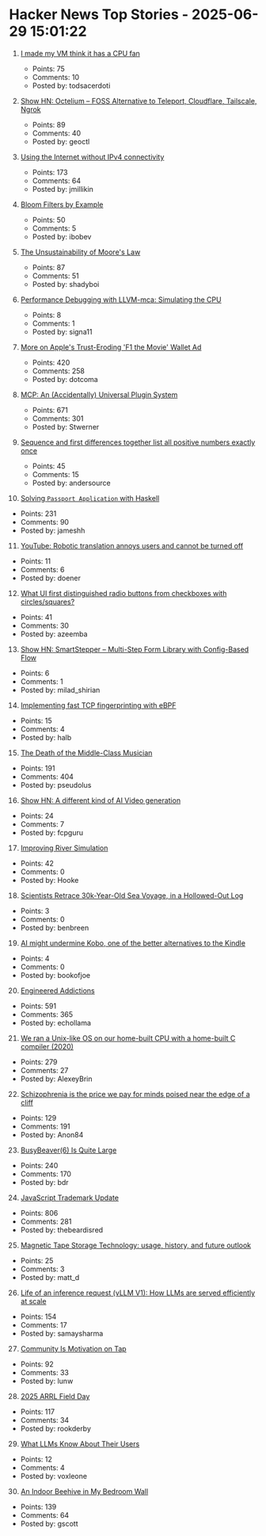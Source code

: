 # Hacker News Top Stories - 2025-06-29 15:01:22

1. [I made my VM think it has a CPU fan](https://wbenny.github.io/2025/06/29/i-made-my-vm-think-it-has-a-cpu-fan.html)
   - Points: 75
   - Comments: 10
   - Posted by: todsacerdoti

2. [Show HN: Octelium – FOSS Alternative to Teleport, Cloudflare, Tailscale, Ngrok](https://github.com/octelium/octelium)
   - Points: 89
   - Comments: 40
   - Posted by: geoctl

3. [Using the Internet without IPv4 connectivity](https://jamesmcm.github.io/blog/no-ipv4/)
   - Points: 173
   - Comments: 64
   - Posted by: jmillikin

4. [Bloom Filters by Example](https://llimllib.github.io/bloomfilter-tutorial/)
   - Points: 50
   - Comments: 5
   - Posted by: ibobev

5. [The Unsustainability of Moore's Law](https://bzolang.blog/p/the-unsustainability-of-moores-law)
   - Points: 87
   - Comments: 51
   - Posted by: shadyboi

6. [Performance Debugging with LLVM-mca: Simulating the CPU](https://johnnysswlab.com/performance-debugging-with-llvm-mca-simulating-the-cpu/)
   - Points: 8
   - Comments: 1
   - Posted by: signa11

7. [More on Apple's Trust-Eroding 'F1 the Movie' Wallet Ad](https://daringfireball.net/2025/06/more_on_apples_trust-eroding_f1_the_movie_wallet_ad)
   - Points: 420
   - Comments: 258
   - Posted by: dotcoma

8. [MCP: An (Accidentally) Universal Plugin System](https://worksonmymachine.substack.com/p/mcp-an-accidentally-universal-plugin)
   - Points: 671
   - Comments: 301
   - Posted by: Stwerner

9. [Sequence and first differences together list all positive numbers exactly once](https://oeis.org/A005228)
   - Points: 45
   - Comments: 15
   - Posted by: andersource

10. [Solving `Passport Application` with Haskell](https://jameshaydon.github.io/passport/)
   - Points: 231
   - Comments: 90
   - Posted by: jameshh

11. [YouTube: Robotic translation annoys users and cannot be turned off](https://www.heise.de/en/news/YouTube-auto-dubbing-Robotic-translation-annoys-users-and-cannot-be-turned-off-10315551.html)
   - Points: 11
   - Comments: 6
   - Posted by: doener

12. [What UI first distinguished radio buttons from checkboxes with circles/squares?](https://retrocomputing.stackexchange.com/questions/31806/what-ui-first-distinguished-radio-buttons-from-checkboxes-with-circles-and-squar)
   - Points: 41
   - Comments: 30
   - Posted by: azeemba

13. [Show HN: SmartStepper – Multi-Step Form Library with Config-Based Flow](https://github.com/Miladxsar23/smartstepper)
   - Points: 6
   - Comments: 1
   - Posted by: milad_shirian

14. [Implementing fast TCP fingerprinting with eBPF](https://halb.it/posts/ebpf-fingerprinting-1/)
   - Points: 15
   - Comments: 4
   - Posted by: halb

15. [The Death of the Middle-Class Musician](https://thewalrus.ca/the-death-of-the-middle-class-musician/)
   - Points: 191
   - Comments: 404
   - Posted by: pseudolus

16. [Show HN: A different kind of AI Video generation](undefined)
   - Points: 24
   - Comments: 7
   - Posted by: fcpguru

17. [Improving River Simulation](https://undiscoveredworlds.blogspot.com/2025/04/improving-river-simulation.html)
   - Points: 42
   - Comments: 0
   - Posted by: Hooke

18. [Scientists Retrace 30k-Year-Old Sea Voyage, in a Hollowed-Out Log](https://www.nytimes.com/2025/06/25/science/anthropology-ocean-migration-japan.html)
   - Points: 3
   - Comments: 0
   - Posted by: benbreen

19. [AI might undermine Kobo, one of the better alternatives to the Kindle](https://www.engadget.com/ai/ai-might-undermine-one-of-the-better-alternatives-to-the-kindle-123039955.html)
   - Points: 4
   - Comments: 0
   - Posted by: bookofjoe

20. [Engineered Addictions](https://masonyarbrough.substack.com/p/engineered-addictions)
   - Points: 591
   - Comments: 365
   - Posted by: echollama

21. [We ran a Unix-like OS on our home-built CPU with a home-built C compiler (2020)](https://fuel.edby.coffee/posts/how-we-ported-xv6-os-to-a-home-built-cpu-with-a-home-built-c-compiler/)
   - Points: 279
   - Comments: 27
   - Posted by: AlexeyBrin

22. [Schizophrenia is the price we pay for minds poised near the edge of a cliff](https://www.psychiatrymargins.com/p/schizophrenia-is-the-price-we-pay)
   - Points: 129
   - Comments: 191
   - Posted by: Anon84

23. [BusyBeaver(6) Is Quite Large](https://scottaaronson.blog/?p=8972)
   - Points: 240
   - Comments: 170
   - Posted by: bdr

24. [JavaScript Trademark Update](https://deno.com/blog/deno-v-oracle4)
   - Points: 806
   - Comments: 281
   - Posted by: thebeardisred

25. [Magnetic Tape Storage Technology: usage, history, and future outlook](https://dl.acm.org/doi/10.1145/3708997)
   - Points: 25
   - Comments: 3
   - Posted by: matt_d

26. [Life of an inference request (vLLM V1): How LLMs are served efficiently at scale](https://www.ubicloud.com/blog/life-of-an-inference-request-vllm-v1)
   - Points: 154
   - Comments: 17
   - Posted by: samaysharma

27. [Community Is Motivation on Tap](https://alanwu.xyz/posts/community/)
   - Points: 92
   - Comments: 33
   - Posted by: lunw

28. [2025 ARRL Field Day](https://www.arrl.org/field-day)
   - Points: 117
   - Comments: 34
   - Posted by: rookderby

29. [What LLMs Know About Their Users](https://www.schneier.com/)
   - Points: 12
   - Comments: 4
   - Posted by: voxleone

30. [An Indoor Beehive in My Bedroom Wall](https://www.keepingbackyardbees.com/an-indoor-beehive-zbwz1810zsau/)
   - Points: 139
   - Comments: 64
   - Posted by: gscott


